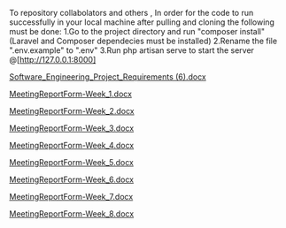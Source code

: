 To repository collabolators and others , In order for the code to run successfully in your local machine after pulling and cloning the following must be done:
1.Go to the project directory and run "composer install" (Laravel and Composer dependecies must be installed)
2.Rename the file ".env.example" to ".env"
3.Run php artisan serve to start the server @[http://127.0.0.1:8000]

[Software_Engineering_Project_Requirements (6).docx](https://github.com/JonKurmaku/Software-Engineering-Project/files/15421052/Software_Engineering_Project_Requirements.6.docx)


[MeetingReportForm-Week_1.docx](https://github.com/JonKurmaku/Software-Engineering-Project/files/15084382/MeetingReportForm-Week_1.docx)

[MeetingReportForm-Week_2.docx](https://github.com/JonKurmaku/Software-Engineering-Project/files/15276132/MeetingReportForm-Week_2.docx)

[MeetingReportForm-Week_3.docx](https://github.com/JonKurmaku/Software-Engineering-Project/files/15276251/MeetingReportForm-Week_3.1.docx)

[MeetingReportForm-Week_4.docx](https://github.com/JonKurmaku/Software-Engineering-Project/files/15084386/MeetingReportForm-Week_4.docx)

[MeetingReportForm-Week_5.docx](https://github.com/JonKurmaku/Software-Engineering-Project/files/15084387/MeetingReportForm-Week_5.docx)

[MeetingReportForm-Week_6.docx](https://github.com/JonKurmaku/Software-Engineering-Project/files/15276265/MeetingReportForm-Week_6.docx)

[MeetingReportForm-Week_7.docx](https://github.com/JonKurmaku/Software-Engineering-Project/files/15319581/MeetingReportForm-Week_7.docx)

[MeetingReportForm-Week_8.docx](https://github.com/JonKurmaku/Software-Engineering-Project/files/15402070/MeetingReportForm-Week_8.docx)



